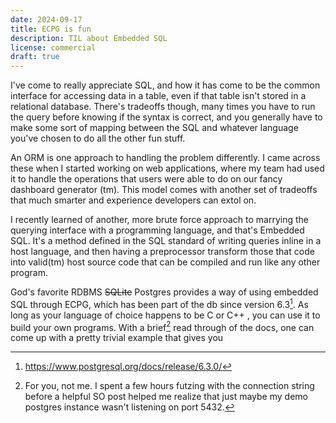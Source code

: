 ```yaml
---
date: 2024-09-17
title: ECPG is fun
description: TIL about Embedded SQL 
license: commercial
draft: true
---
```


I've come to really appreciate SQL, and how it has come to be the common interface for accessing data in a table, even if that table isn't stored in a relational database. There's tradeoffs though, many times you have to run the query before knowing if the syntax is correct, and you generally have to make some sort of mapping between the SQL and whatever language you've chosen to do all the other fun stuff.

An ORM is one approach to handling the problem differently. I came across these when I started working on web applications, where my team had used it to handle the operations that users were able to do on our fancy dashboard generator (tm). This model comes with another set of tradeoffs that much smarter and experience developers can extol on.

I recently learned of another, more brute force approach to marrying the querying interface with a programming language, and that's Embedded SQL. It's a method defined in the SQL standard of writing queries inline in a host language, and then having a preprocessor transform those that code into valid(tm) host source code that can be compiled and run like any other program.

God's favorite RDBMS <strike>SQLite</strike> Postgres provides a way of using embedded SQL through ECPG, which has been part of the db since version 6.3[^1]. As long as your language of choice happens to be C or C++ , you can use it to build your own programs. With a brief[^2] read through of the docs, one can come up with a pretty trivial example that gives you 

[^1]: https://www.postgresql.org/docs/release/6.3.0/
[^2]: For you, not me. I spent a few hours futzing with the connection string before a helpful SO post helped me realize that just maybe my demo postgres instance wasn't listening on port 5432.